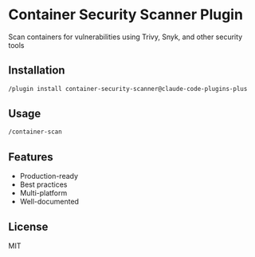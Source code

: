 # Container Security Scanner Plugin

Scan containers for vulnerabilities using Trivy, Snyk, and other security tools

## Installation

```bash
/plugin install container-security-scanner@claude-code-plugins-plus
```

## Usage

```bash
/container-scan
```

## Features

- Production-ready
- Best practices
- Multi-platform
- Well-documented

## License

MIT
